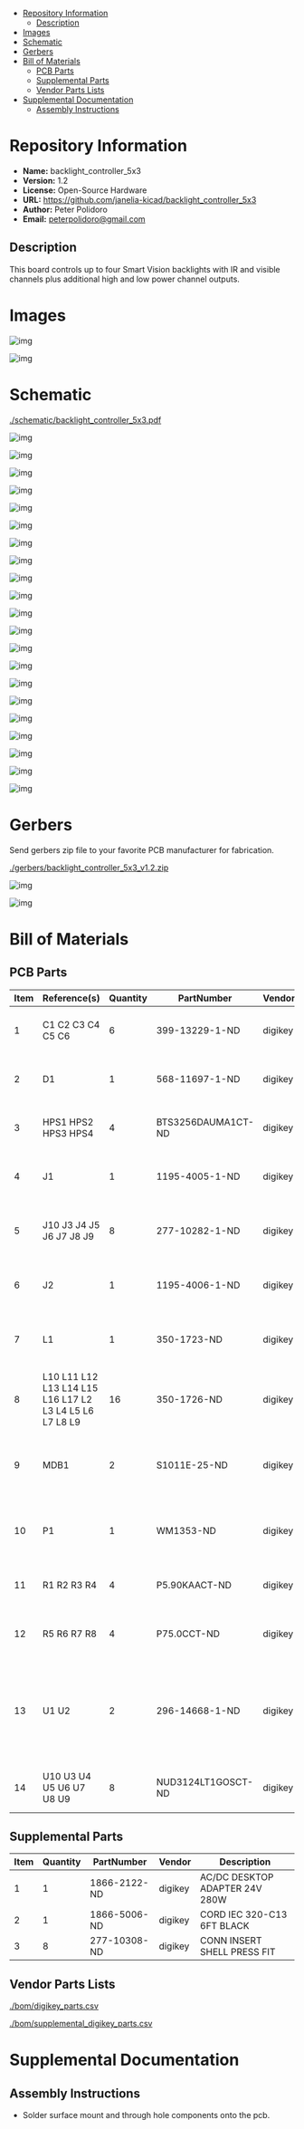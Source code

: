 - [Repository Information](#org88d10f0)
  - [Description](#org0ac09e6)
- [Images](#org597bb65)
- [Schematic](#org1aee950)
- [Gerbers](#org86b99a3)
- [Bill of Materials](#org1443101)
  - [PCB Parts](#orgf02a666)
  - [Supplemental Parts](#org6b2ad46)
  - [Vendor Parts Lists](#org61a6ea8)
- [Supplemental Documentation](#orgbcb13da)
  - [Assembly Instructions](#org1523142)



<a id="org88d10f0"></a>

# Repository Information

-   **Name:** backlight\_controller\_5x3
-   **Version:** 1.2
-   **License:** Open-Source Hardware
-   **URL:** <https://github.com/janelia-kicad/backlight_controller_5x3>
-   **Author:** Peter Polidoro
-   **Email:** peterpolidoro@gmail.com


<a id="org0ac09e6"></a>

## Description

This board controls up to four Smart Vision backlights with IR and visible channels plus additional high and low power channel outputs.


<a id="org597bb65"></a>

# Images

![img](./images/top.png)

![img](./images/bottom.png)


<a id="org1aee950"></a>

# Schematic

[./schematic/backlight\_controller\_5x3.pdf](./schematic/backlight_controller_5x3.pdf)

![img](./schematic/images/schematic00.png)

![img](./schematic/images/schematic01.png)

![img](./schematic/images/schematic02.png)

![img](./schematic/images/schematic03.png)

![img](./schematic/images/schematic04.png)

![img](./schematic/images/schematic05.png)

![img](./schematic/images/schematic06.png)

![img](./schematic/images/schematic07.png)

![img](./schematic/images/schematic08.png)

![img](./schematic/images/schematic09.png)

![img](./schematic/images/schematic10.png)

![img](./schematic/images/schematic11.png)

![img](./schematic/images/schematic12.png)

![img](./schematic/images/schematic13.png)

![img](./schematic/images/schematic14.png)

![img](./schematic/images/schematic15.png)

![img](./schematic/images/schematic16.png)

![img](./schematic/images/schematic17.png)

![img](./schematic/images/schematic18.png)

![img](./schematic/images/schematic19.png)

![img](./schematic/images/schematic20.png)


<a id="org86b99a3"></a>

# Gerbers

Send gerbers zip file to your favorite PCB manufacturer for fabrication.

[./gerbers/backlight\_controller\_5x3\_v1.2.zip](./gerbers/backlight_controller_5x3_v1.2.zip)

![img](./gerbers/images/gerbers00.png)

![img](./gerbers/images/gerbers01.png)


<a id="org1443101"></a>

# Bill of Materials


<a id="orgf02a666"></a>

## PCB Parts

| Item | Reference(s)                                            | Quantity | PartNumber         | Vendor  | Description                                                               |
|---- |------------------------------------------------------- |-------- |------------------ |------- |------------------------------------------------------------------------- |
| 1    | C1 C2 C3 C4 C5 C6                                       | 6        | 399-13229-1-ND     | digikey | CAP CER 0.1UF 50V 10% X7R 1210                                            |
| 2    | D1                                                      | 1        | 568-11697-1-ND     | digikey | DIODE SCHOTTKY 45V 10A CFP15                                              |
| 3    | HPS1 HPS2 HPS3 HPS4                                     | 4        | BTS3256DAUMA1CT-ND | digikey | IC SWITCH SMART LOWSIDE TO252-5                                           |
| 4    | J1                                                      | 1        | 1195-4005-1-ND     | digikey | CONN D-SUB RCPT 9POS SMD SOLDER                                           |
| 5    | J10 J3 J4 J5 J6 J7 J8 J9                                | 8        | 277-10282-1-ND     | digikey | CONN FMALE INSERT 5POS SOLDER                                             |
| 6    | J2                                                      | 1        | 1195-4006-1-ND     | digikey | CONN D-SUB PLUG 9POS SMD SOLDER                                           |
| 7    | L1                                                      | 1        | 350-1723-ND        | digikey | LED 2MM 24V VERTICAL RED PC MNT                                           |
| 8    | L10 L11 L12 L13 L14 L15 L16 L17 L2 L3 L4 L5 L6 L7 L8 L9 | 16       | 350-1726-ND        | digikey | LED 2MM 5V VERTICAL GREEN PC MNT                                          |
| 9    | MDB1                                                    | 2        | S1011E-25-ND       | digikey | 25 Positions Header Breakaway Connector 0.1in                             |
| 10   | P1                                                      | 1        | WM1353-ND          | digikey | CONN HEADER 6POS 4.2MM R/A TIN                                            |
| 11   | R1 R2 R3 R4                                             | 4        | P5.90KAACT-ND      | digikey | RES SMD 5.9k OHM 1% 1/2W 1210                                             |
| 12   | R5 R6 R7 R8                                             | 4        | P75.0CCT-ND        | digikey | RES SMD 75 OHM 1% 1/8W 0805                                               |
| 13   | U1 U2                                                   | 2        | 296-14668-1-ND     | digikey | Buffer Non-Inverting 1 Element 8 Bit per Element Push-Pull Output 20-SOIC |
| 14   | U10 U3 U4 U5 U6 U7 U8 U9                                | 8        | NUD3124LT1GOSCT-ND | digikey | IC INDCT LOAD DRVR AUTO SOT23                                             |


<a id="org6b2ad46"></a>

## Supplemental Parts

| Item | Quantity | PartNumber   | Vendor  | Description                    |
|---- |-------- |------------ |------- |------------------------------ |
| 1    | 1        | 1866-2122-ND | digikey | AC/DC DESKTOP ADAPTER 24V 280W |
| 2    | 1        | 1866-5006-ND | digikey | CORD IEC 320-C13 6FT BLACK     |
| 3    | 8        | 277-10308-ND | digikey | CONN INSERT SHELL PRESS FIT    |


<a id="org61a6ea8"></a>

## Vendor Parts Lists

[./bom/digikey\_parts.csv](./bom/digikey_parts.csv)

[./bom/supplemental\_digikey\_parts.csv](./bom/supplemental_digikey_parts.csv)


<a id="orgbcb13da"></a>

# Supplemental Documentation


<a id="org1523142"></a>

## Assembly Instructions

-   Solder surface mount and through hole components onto the pcb.
